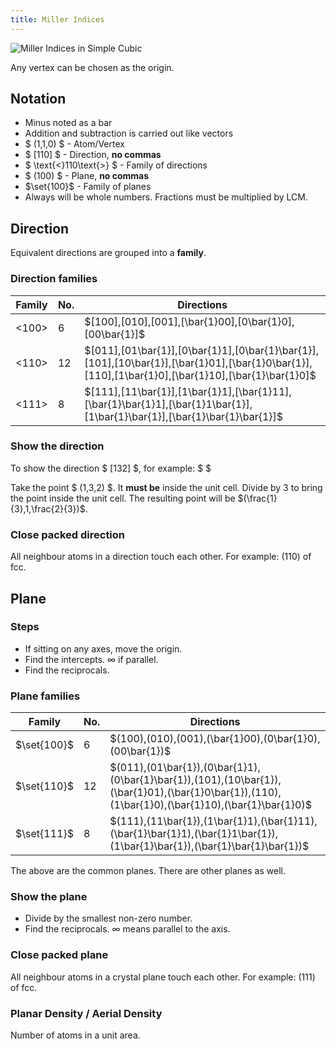 ```yaml
---
title: Miller Indices
---
```


![Miller Indices in Simple Cubic](/props/miller-indices.png)

Any vertex can be chosen as the origin.

## Notation

- Minus noted as a bar
- Addition and subtraction is carried out like vectors
- $ (1,1,0) $ - Atom/Vertex
- $ [110] $ - Direction, **no commas**
- $ \text{<}110\text{>} $ - Family of directions
- $ (100) $ - Plane, **no commas**
- $\set{100}$ - Family of planes
- Always will be whole numbers. Fractions must be multiplied by LCM.

## Direction

Equivalent directions are grouped into a **family**.

### Direction families

| Family | No. | Directions                                                                                                                                        |
| ------ | --- | ------------------------------------------------------------------------------------------------------------------------------------------------- |
| <100>  | 6   | $[100],[010],[001],[\bar{1}00],[0\bar{1}0],[00\bar{1}]$                                                                                           |
| <110>  | 12  | $[011],[01\bar{1}],[0\bar{1}1],[0\bar{1}\bar{1}],[101],[10\bar{1}],[\bar{1}01],[\bar{1}0\bar{1}],[110],[1\bar{1}0],[\bar{1}10],[\bar{1}\bar{1}0]$ |
| <111>  | 8   | $[111],[11\bar{1}],[1\bar{1}1],[\bar{1}11],[\bar{1}\bar{1}1],[\bar{1}1\bar{1}],[1\bar{1}\bar{1}],[\bar{1}\bar{1}\bar{1}]$                         |

### Show the direction

To show the direction $ [132] $, for example: $ $

Take the point $ (1,3,2) $. It **must be** inside the unit cell. Divide by $3$
to bring the point inside the unit cell. The resulting point will be
$(\frac{1}{3},1,\frac{2}{3})$.

### Close packed direction

All neighbour atoms in a direction touch each other. For example: $(110)$ of
fcc.

## Plane

### Steps

- If sitting on any axes, move the origin.
- Find the intercepts. $\infty$ if parallel.
- Find the reciprocals.

### Plane families

| Family      | No. | Directions                                                                                                                                        |
| ----------- | --- | ------------------------------------------------------------------------------------------------------------------------------------------------- |
| $\set{100}$ | 6   | $(100),(010),(001),(\bar{1}00),(0\bar{1}0),(00\bar{1})$                                                                                           |
| $\set{110}$ | 12  | $(011),(01\bar{1}),(0\bar{1}1),(0\bar{1}\bar{1}),(101),(10\bar{1}),(\bar{1}01),(\bar{1}0\bar{1}),(110),(1\bar{1}0),(\bar{1}10),(\bar{1}\bar{1}0)$ |
| $\set{111}$ | 8   | $(111),(11\bar{1}),(1\bar{1}1),(\bar{1}11),(\bar{1}\bar{1}1),(\bar{1}1\bar{1}),(1\bar{1}\bar{1}),(\bar{1}\bar{1}\bar{1})$                         |

The above are the common planes. There are other planes as well.

### Show the plane

- Divide by the smallest non-zero number.
- Find the reciprocals. $\infty$ means parallel to the axis.

### Close packed plane

All neighbour atoms in a crystal plane touch each other. For example: $(111)$ of
fcc.

### Planar Density / Aerial Density

Number of atoms in a unit area.
